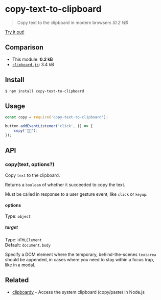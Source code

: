 # copy-text-to-clipboard

> Copy text to the clipboard in modern browsers *(0.2 kB)*

[Try it out!](https://jsfiddle.net/sindresorhus/6406v3pf/)

## Comparison

- This module: **0.2 kB**
- [`clipboard.js`](https://github.com/zenorocha/clipboard.js): 3.4 kB

## Install

```
$ npm install copy-text-to-clipboard
```

## Usage

```js
const copy = require('copy-text-to-clipboard');

button.addEventListener('click', () => {
	copy('🦄🌈');
});
```

## API

### copy(text, options?)

Copy `text` to the clipboard.

Returns a `boolean` of whether it succeeded to copy the text.

Must be called in response to a user gesture event, like `click` or `keyup`.

#### options

Type: `object`

##### target

Type: `HTMLElement`\
Default: `document.body`

Specify a DOM element where the temporary, behind-the-scenes `textarea` should be appended, in cases where you need to stay within a focus trap, like in a modal.

## Related

- [clipboardy](https://github.com/sindresorhus/clipboardy) - Access the system clipboard (copy/paste) in Node.js
